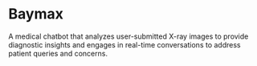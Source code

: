 # Baymax
A medical chatbot that analyzes user-submitted X-ray images to provide diagnostic insights and engages in real-time conversations to address patient queries and concerns.
